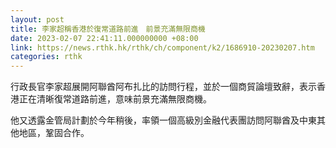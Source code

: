 ```yaml
---
layout: post
title: 李家超稱香港於復常道路前進　前景充滿無限商機
date: 2023-02-07 22:41:11.000000000 +08:00
link: https://news.rthk.hk/rthk/ch/component/k2/1686910-20230207.htm
categories: rthk
---
```


行政長官李家超展開阿聯酋阿布扎比的訪問行程，並於一個商貿論壇致辭，表示香港正在清晰復常道路前進，意味前景充滿無限商機。

他又透露金管局計劃於今年稍後，率領一個高級別金融代表團訪問阿聯酋及中東其他地區，鞏固合作。
